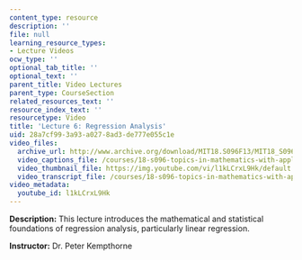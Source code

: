```yaml
---
content_type: resource
description: ''
file: null
learning_resource_types:
- Lecture Videos
ocw_type: ''
optional_tab_title: ''
optional_text: ''
parent_title: Video Lectures
parent_type: CourseSection
related_resources_text: ''
resource_index_text: ''
resourcetype: Video
title: 'Lecture 6: Regression Analysis'
uid: 28a7cf99-3a93-a027-8ad3-de777e055c1e
video_files:
  archive_url: http://www.archive.org/download/MIT18.S096F13/MIT18_S096F13_lec06_300k.mp4
  video_captions_file: /courses/18-s096-topics-in-mathematics-with-applications-in-finance-fall-2013/52bed286919f594ab77f7881831a4837_l1kLCrxL9Hk.vtt
  video_thumbnail_file: https://img.youtube.com/vi/l1kLCrxL9Hk/default.jpg
  video_transcript_file: /courses/18-s096-topics-in-mathematics-with-applications-in-finance-fall-2013/9ab55fc664665a04bbc54003eaca40a5_l1kLCrxL9Hk.pdf
video_metadata:
  youtube_id: l1kLCrxL9Hk
---
```


**Description:** This lecture introduces the mathematical and statistical foundations of regression analysis, particularly linear regression.

**Instructor:** Dr. Peter Kempthorne